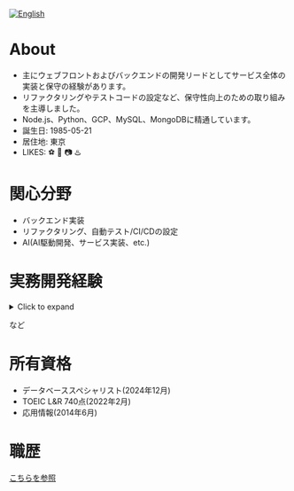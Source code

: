 [![English](https://img.shields.io/badge/lang-english-blue)](./README.en.md)

# About
* 主にウェブフロントおよびバックエンドの開発リードとしてサービス全体の実装と保守の経験があります。
* リファクタリングやテストコードの設定など、保守性向上のための取り組みを主導しました。
* Node.js、Python、GCP、MySQL、MongoDBに精通しています。
* 誕生日: 1985-05-21
* 居住地: 東京
* LIKES: ⚽️ 🏃 📷 ♨️

# 関心分野
* バックエンド実装
* リファクタリング、自動テスト/CI/CDの設定
* AI(AI駆動開発、サービス実装、etc.)

# 実務開発経験
<details>
<summary>Click to expand</summary>

[![JavaScript](https://skillicons.dev/icons?i=js "JavaScript")](https://skillicons.dev)
[![Python](https://skillicons.dev/icons?i=py "Python")](https://skillicons.dev)
[![Bash](https://skillicons.dev/icons?i=bash "Bash")](https://skillicons.dev)
[![Ruby](https://skillicons.dev/icons?i=ruby "Ruby")](https://skillicons.dev)
[![Java](https://skillicons.dev/icons?i=java "Java")](https://skillicons.dev)
[![PHP](https://skillicons.dev/icons?i=php "PHP")](https://skillicons.dev)
[![TypeScript](https://skillicons.dev/icons?i=ts "TypeScript")](https://skillicons.dev)
[![Scala](https://skillicons.dev/icons?i=scala "Scala")](https://skillicons.dev)
[![HTML](https://skillicons.dev/icons?i=html "HTML")](https://skillicons.dev)
[![CSS](https://skillicons.dev/icons?i=css "CSS")](https://skillicons.dev)
[![Sass](https://skillicons.dev/icons?i=sass "Sass")](https://skillicons.dev)

[![Node.js](https://skillicons.dev/icons?i=nodejs "Node.js")](https://skillicons.dev)
[![Express](https://skillicons.dev/icons?i=express "Express")](https://skillicons.dev)
[![GraphQL](https://skillicons.dev/icons?i=graphql "GraphQL")](https://skillicons.dev)
[![Jest](https://skillicons.dev/icons?i=jest "Jest")](https://skillicons.dev)
[![npm](https://skillicons.dev/icons?i=npm "npm")](https://skillicons.dev)
[![Django](https://skillicons.dev/icons?i=django "Django")](https://skillicons.dev)
[![Rails](https://skillicons.dev/icons?i=rails "Rails")](https://skillicons.dev)
[![Spring](https://skillicons.dev/icons?i=spring "Spring")](https://skillicons.dev)
[![React](https://skillicons.dev/icons?i=react "React")](https://skillicons.dev)
[![Laravel](https://skillicons.dev/icons?i=laravel "Laravel")](https://skillicons.dev)
[![Bootstrap](https://skillicons.dev/icons?i=bootstrap "Bootstrap")](https://skillicons.dev)
[![Heroku](https://skillicons.dev/icons?i=heroku "Heroku")](https://skillicons.dev)
[![Netlify](https://skillicons.dev/icons?i=netlify "Netlify")](https://skillicons.dev)

[![MySQL](https://skillicons.dev/icons?i=mysql "MySQL")](https://skillicons.dev)
[![MongoDB](https://skillicons.dev/icons?i=mongo "MongoDB")](https://skillicons.dev)
[![Redis](https://skillicons.dev/icons?i=redis "Redis")](https://skillicons.dev)
[![PostgreSQL](https://skillicons.dev/icons?i=postgres "PostgreSQL")](https://skillicons.dev)

[![Google Cloud Platform](https://skillicons.dev/icons?i=gcp "Google Cloud Platform")](https://skillicons.dev)
[![Amazon Web Services](https://skillicons.dev/icons?i=aws "Amazon Web Services")](https://skillicons.dev)

[![Terraform](https://skillicons.dev/icons?i=terraform "Terraform")](https://skillicons.dev)
[![Docker](https://skillicons.dev/icons?i=docker "Docker")](https://skillicons.dev)
[![Kubernetes](https://skillicons.dev/icons?i=k8s "Kubernetes")](https://skillicons.dev)
[![Jenkins](https://skillicons.dev/icons?i=jenkins "Jenkins")](https://skillicons.dev)
[![Git](https://skillicons.dev/icons?i=git "Git")](https://skillicons.dev)
[![GitHub](https://skillicons.dev/icons?i=github "GitHub")](https://skillicons.dev)
[![GitHub Actions](https://skillicons.dev/icons?i=githubactions "GitHub Actions")](https://skillicons.dev)
[![Vim](https://skillicons.dev/icons?i=vim "Vim")](https://skillicons.dev)
[![VS Code](https://skillicons.dev/icons?i=vscode "VS Code")](https://skillicons.dev)
[![PyCharm](https://skillicons.dev/icons?i=pycharm "PyCharm")](https://skillicons.dev)
[![Eclipse](https://skillicons.dev/icons?i=eclipse "Eclipse")](https://skillicons.dev)
[![Notion](https://skillicons.dev/icons?i=notion "Notion")](https://skillicons.dev)
[![Raspberry Pi](https://skillicons.dev/icons?i=raspberrypi "Raspberry Pi")](https://skillicons.dev)

</details>

など

# 所有資格
* データベーススペシャリスト(2024年12月)
* TOEIC L&R 740点(2022年2月)
* 応用情報(2014年6月)

# 職歴
[こちらを参照](./docs/career/README.md)

<!--
**tnbe21/tnbe21** は ✨ _特別な_ ✨ リポジトリです。この `README.md` (このファイル) はあなたのGitHubプロフィールに表示されます。

以下のアイデアを参考にしてください:

- 🔭 現在取り組んでいること ...
- 🌱 現在学んでいること ...
- 👯 コラボレーションに興味があること ...
- 🤔 助けを求めていること ...
- 💬 私に聞いてください ...
- 📫 連絡方法: ...
- 😄 代名詞: ...
- ⚡ 面白い事実: ...
-->
